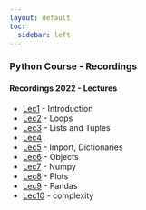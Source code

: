 ```yaml
---
layout: default
toc:
  sidebar: left
---
```


### Python Course - Recordings

#### Recordings 2022 - Lectures
* [Lec1](https://objectstorage.il-jerusalem-1.oraclecloud.com/n/frrgqfrxhcca/b/scevideo/o/a2/a24e1dbdd37204624f1456a35673d21c31dcc51a.mp4) - Introduction
* [Lec2](https://objectstorage.il-jerusalem-1.oraclecloud.com/n/frrgqfrxhcca/b/scevideo/o/49/49363f7b281f26be3bccfba04e0283d9fc29ec1a.mp4) - Loops
* [Lec3](https://objectstorage.il-jerusalem-1.oraclecloud.com/n/frrgqfrxhcca/b/scevideo/o/10/108616b370ef2fca59eda5b41d0bcbd751531711.mp4) - Lists and Tuples
* [Lec4](https://objectstorage.il-jerusalem-1.oraclecloud.com/n/frrgqfrxhcca/b/scevideo/o/4b/4b032c7e61ce8eaa96106b53a6181d91dbf52894.mp4)
* [Lec5](https://objectstorage.il-jerusalem-1.oraclecloud.com/n/frrgqfrxhcca/b/scevideo/o/d7/d7a4e8905c38c1811d273d2e6a5b1726fe8a800d.mp4) - Import, Dictionaries
* [Lec6](https://objectstorage.il-jerusalem-1.oraclecloud.com/n/frrgqfrxhcca/b/scevideo/o/37/37f482e615e8f359898af92c5a549d72405abeee.mp4) - Objects
* [Lec7](https://objectstorage.il-jerusalem-1.oraclecloud.com/n/frrgqfrxhcca/b/scevideo/o/fd/fdffbe40eca62ff7d68a5ac6f0feafc0286c12d7.mp4) - Numpy
* [Lec8](https://objectstorage.il-jerusalem-1.oraclecloud.com/n/frrgqfrxhcca/b/scevideo/o/9f/9f61b7bbde4134c76ada6d7f5e4d63716317b6c3.mp4) - Plots
* [Lec9](https://objectstorage.il-jerusalem-1.oraclecloud.com/n/frrgqfrxhcca/b/scevideo/o/c8/c879bb774c6675a007756566342eec7ca042625a.mp4) - Pandas
* [Lec10](https://objectstorage.il-jerusalem-1.oraclecloud.com/n/frrgqfrxhcca/b/scevideo/o/ba/bac3da482694d07f4b61f7429251c8105df36101.mp4) - complexity